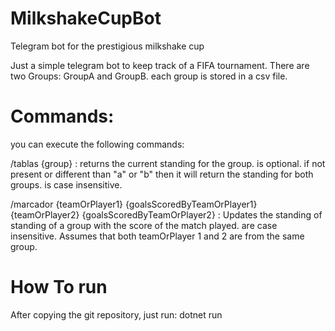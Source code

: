 # MilkshakeCupBot
Telegram bot for the prestigious milkshake cup

Just a simple telegram bot to keep track of a FIFA tournament.
There are two Groups: GroupA and GroupB. each group is stored in a csv file.

Commands:
=========
you can execute the following commands:

/tablas {group} : returns the current standing for the group. <group> is optional. if not present or different than "a" or "b"
                  then it will return the standing for both groups. <group> is case insensitive.

/marcador {teamOrPlayer1} {goalsScoredByTeamOrPlayer1} {teamOrPlayer2} {goalsScoredByTeamOrPlayer2} : Updates the standing of
                  standing of a group with the score of the match played. <teamOrPlayer> are case insensitive. Assumes that
                  both teamOrPlayer 1 and 2 are from the same group.
                  
How To run
==========
After copying the git repository, just run: dotnet run

